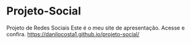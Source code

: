 # Projeto-Social
Projeto de Redes Sociais
Este é o meu site de apresentação.
Acesse e confira.
https://danilocosta1.github.io/projeto-social/
